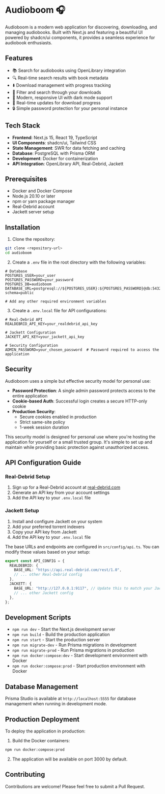# Audioboom 🎧

Audioboom is a modern web application for discovering, downloading, and managing audiobooks. Built with Next.js and featuring a beautiful UI powered by shadcn/ui components, it provides a seamless experience for audiobook enthusiasts.

## Features

- 📚 Search for audiobooks using OpenLibrary integration
- 🔍 Real-time search results with book metadata
- ⬇️ Download management with progress tracking
- 🔎 Filter and search through your downloads
- 🎨 Modern, responsive UI with dark mode support
- 🚀 Real-time updates for download progress
- 🔒 Simple password protection for your personal instance

## Tech Stack

- **Frontend**: Next.js 15, React 19, TypeScript
- **UI Components**: shadcn/ui, Tailwind CSS
- **State Management**: SWR for data fetching and caching
- **Database**: PostgreSQL with Prisma ORM
- **Development**: Docker for containerization
- **API Integration**: OpenLibrary API, Real-Debrid, Jackett

## Prerequisites

- Docker and Docker Compose
- Node.js 20.10 or later
- npm or yarn package manager
- Real-Debrid account
- Jackett server setup

## Installation

1. Clone the repository:

```bash
git clone <repository-url>
cd audioboom
```

2. Create a `.env` file in the root directory with the following variables:

```env
# Database
POSTGRES_USER=your_user
POSTGRES_PASSWORD=your_password
POSTGRES_DB=audioboom
DATABASE_URL=postgresql://${POSTGRES_USER}:${POSTGRES_PASSWORD}@db:5432/${POSTGRES_DB}?schema=public

# Add any other required environment variables
```

3. Create a `.env.local` file for API configurations:

```env
# Real-Debrid API
REALDEBRID_API_KEY=your_realdebrid_api_key

# Jackett Configuration
JACKETT_API_KEY=your_jackett_api_key

# Security Configuration
ADMIN_PASSWORD=your_chosen_password  # Password required to access the application
```

## Security

Audioboom uses a simple but effective security model for personal use:

- **Password Protection**: A single admin password protects access to the entire application
- **Cookie-based Auth**: Successful login creates a secure HTTP-only cookie
- **Production Security**:
  - Secure cookies enabled in production
  - Strict same-site policy
  - 1-week session duration

This security model is designed for personal use where you're hosting the application for yourself or a small trusted group. It's simple to set up and maintain while providing basic protection against unauthorized access.

## API Configuration Guide

### Real-Debrid Setup

1. Sign up for a Real-Debrid account at [real-debrid.com](https://real-debrid.com)
2. Generate an API key from your account settings
3. Add the API key to your `.env.local` file

### Jackett Setup

1. Install and configure Jackett on your system
2. Add your preferred torrent indexers
3. Copy your API key from Jackett
4. Add the API key to your `.env.local` file

The base URLs and endpoints are configured in `src/config/api.ts`. You can modify these values based on your setup:

```typescript
export const API_CONFIG = {
  REALDEBRID: {
    BASE_URL: "https://api.real-debrid.com/rest/1.0",
    // ... other Real-Debrid config
  },
  JACKETT: {
    BASE_URL: "http://127.0.0.1:9117", // Update this to match your Jackett installation
    // ... other Jackett config
  },
};
```

## Development Scripts

- `npm run dev` - Start the Next.js development server
- `npm run build` - Build the production application
- `npm run start` - Start the production server
- `npm run migrate-dev` - Run Prisma migrations in development
- `npm run migrate-prod` - Run Prisma migrations in production
- `npm run docker:compose:dev` - Start development environment with Docker
- `npm run docker:compose:prod` - Start production environment with Docker

## Database Management

Prisma Studio is available at `http://localhost:5555` for database management when running in development mode.

## Production Deployment

To deploy the application in production:

1. Build the Docker containers:

```bash
npm run docker:compose:prod
```

2. The application will be available on port 3000 by default.

## Contributing

Contributions are welcome! Please feel free to submit a Pull Request.

